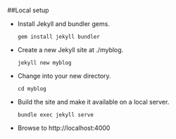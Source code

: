 ##Local setup
- Install Jekyll and bundler gems.

    `gem install jekyll bundler`

- Create a new Jekyll site at ./myblog.

    `jekyll new myblog`

- Change into your new directory.

    `cd myblog`

- Build the site and make it available on a local server.

    `bundle exec jekyll serve`

- Browse to http://localhost:4000
